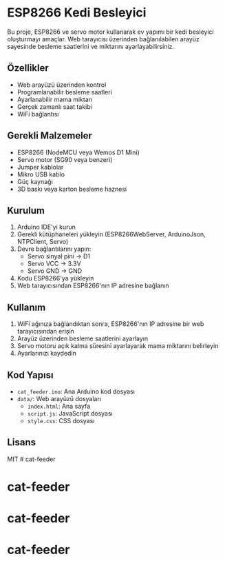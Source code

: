# ESP8266 Kedi Besleyici

Bu proje, ESP8266 ve servo motor kullanarak ev yapımı bir kedi besleyici oluşturmayı amaçlar. Web tarayıcısı üzerinden bağlanılabilen arayüz sayesinde besleme saatlerini ve miktarını ayarlayabilirsiniz.

## Özellikler

- Web arayüzü üzerinden kontrol
- Programlanabilir besleme saatleri
- Ayarlanabilir mama miktarı
- Gerçek zamanlı saat takibi
- WiFi bağlantısı

## Gerekli Malzemeler

- ESP8266 (NodeMCU veya Wemos D1 Mini)
- Servo motor (SG90 veya benzeri)
- Jumper kablolar
- Mikro USB kablo
- Güç kaynağı
- 3D baskı veya karton besleme haznesi

## Kurulum

1. Arduino IDE'yi kurun
2. Gerekli kütüphaneleri yükleyin (ESP8266WebServer, ArduinoJson, NTPClient, Servo)
3. Devre bağlantılarını yapın:
   - Servo sinyal pini -> D1
   - Servo VCC -> 3.3V
   - Servo GND -> GND
4. Kodu ESP8266'ya yükleyin
5. Web tarayıcısından ESP8266'nın IP adresine bağlanın

## Kullanım

1. WiFi ağınıza bağlandıktan sonra, ESP8266'nın IP adresine bir web tarayıcısından erişin
2. Arayüz üzerinden besleme saatlerini ayarlayın
3. Servo motoru açık kalma süresini ayarlayarak mama miktarını belirleyin
4. Ayarlarınızı kaydedin

## Kod Yapısı

- `cat_feeder.ino`: Ana Arduino kod dosyası
- `data/`: Web arayüzü dosyaları
  - `index.html`: Ana sayfa
  - `script.js`: JavaScript dosyası
  - `style.css`: CSS dosyası

## Lisans

MIT # cat-feeder
# cat-feeder
# cat-feeder
# cat-feeder
